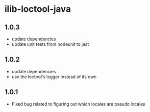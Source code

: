 # ilib-loctool-java

## 1.0.3

-   update dependencies
-   update unit tests from nodeunit to jest

## 1.0.2

-   update dependencies
-   use the loctool's logger instead of its own

## 1.0.1

-   Fixed bug related to figuring out which locales are pseudo locales
